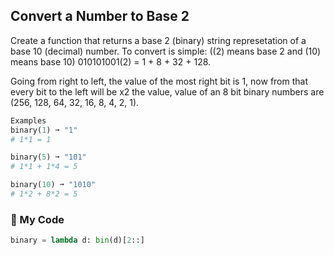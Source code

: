 ## Convert a Number to Base 2

Create a function that returns a base 2 (binary) string represetation of a base 10 (decimal) number. To convert is simple: ((2) means base 2 and (10) means base 10) 010101001(2) = 1 + 8 + 32 + 128.

Going from right to left, the value of the most right bit is 1, now from that every bit to the left will be x2 the value, value of an 8 bit binary numbers are (256, 128, 64, 32, 16, 8, 4, 2, 1).
```python
Examples
binary(1) ➞ "1"
# 1*1 = 1

binary(5) ➞ "101"
# 1*1 + 1*4 = 5

binary(10) ➞ "1010"
# 1*2 + 8*2 = 5
```
### :snake: My Code
```python
binary = lambda d: bin(d)[2::]
```
